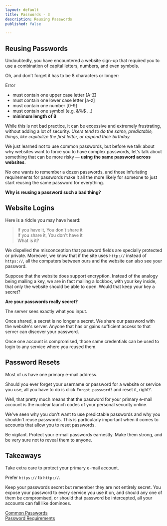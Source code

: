 ```yaml
---
layout: default
title: Passwords - 3
description: Reusing Passwords
published: false

---
```

## Reusing Passwords

Undoubtedly, you have encountered a website sign-up that required you to use a combination of capital letters, numbers, and even symbols.

Oh, and don't forget it has to be 8 characters or longer:

Error

* must contain one upper case letter \[A-Z\]
* must contain one lower case letter \[a-z\]
* must contain one number \[0-9\]
* must contain one symbol (e.g. &%$ ...)
* **minimum length of 8**

While this is not bad practice, it can be excessive and extremely frustrating, without adding a lot of security. _Users tend to do the same, predictable, things, like capitalize the first letter, or append their birthday._

We just learned not to use common passwords, but before we talk about why websites want to force you to have complex passwords, let's talk about something that can be more risky — **using the same password across websites**.

No one wants to remember a dozen passwords, and those infuriating requirements for passwords make it all the more likely for someone to just start reusing the same password for everything.

**Why is reusing a password such a bad thing?**

## Website Logins

Here is a riddle you may have heard:

> If you have it, You don't share it  
> If you share it, You don't have it  
> What is it?

We dispelled the misconception that password fields are specially protected or private. Moreover, we know that if the site uses `http://` instead of `https://`, all the computers between ours and the website can also see your password.

Suppose that the website does support encryption. Instead of the analogy being mailing a key, we are in fact mailing a lockbox, with your key inside, that only the website should be able to open. Would that keep your key a secret?

**Are your passwords really secret?**

The server sees exactly what you input.

Once shared, a secret is no longer a secret. We share our password with the website's server. Anyone that has or gains sufficient access to that server can discover your password.

Once one account is compromised, those same credentials can be used to login to any service where you reused them.

## Password Resets

Most of us have one primary e-mail address.

Should you ever forget your username or password for a website or service you use, all you have to do is click `Forgot password?` and reset it, right?.

Well, that pretty much means that the password for your primary e-mail account is the nuclear launch codes of your personal security online.

We've seen why you don't want to use predictable passwords and why you shouldn't reuse passwords. This is particularly important when it comes to accounts that allow you to reset passwords.

Be vigilant. Protect your e-mail passwords earnestly. Make them strong, and be very sure not to reveal them to anyone.

## Takeaways

Take extra care to protect your primary e-mail account.

Prefer `https://` to `http://`.

Keep your passwords secret but remember they are not entirely secret. You expose your password to every service you use it on, and should any one of them be compromised, or should that password be intercepted, all your accounts can fall like dominoes.

[Common Passwords](./ "Common Passwords")  
[Password Requirements](./ "Password Requirements")